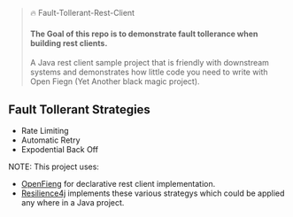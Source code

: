 >
> 🔥 Fault-Tollerant-Rest-Client
> 
> #### The Goal of this repo is to demonstrate fault tollerance when building rest clients.
> A Java rest client sample project that is friendly with downstream systems and demonstrates
> how little code you need to write with Open Fiegn (Yet Another black magic project).

## Fault Tollerant Strategies
 - Rate Limiting
 - Automatic Retry 
 - Expodential Back Off

NOTE: This project uses:
 - [OpenFieng](https://spring.io/projects/spring-cloud-openfeign#overview) for declarative rest client implementation. 
 - [Resilience4j](https://github.com/resilience4j/resilience4j) implements these various strategys which could be applied any where in a Java project.

